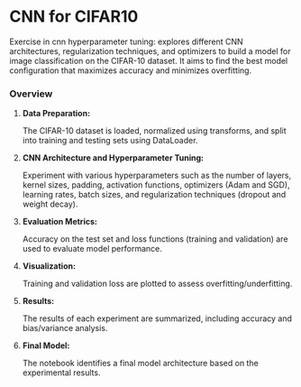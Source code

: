 # CNN for CIFAR10
Exercise in cnn hyperparameter tuning: explores different CNN architectures, regularization techniques, and optimizers to build a model for image classification on the CIFAR-10 dataset.
It aims to find the best model configuration that maximizes accuracy and minimizes overfitting.

### Overview
1. **Data Preparation:**

   The CIFAR-10 dataset is loaded, normalized using transforms, and split into training and testing sets using DataLoader.

2. **CNN Architecture and Hyperparameter Tuning:**

   Experiment with various hyperparameters such as the number of layers, kernel sizes, padding, activation functions, optimizers (Adam and SGD), learning rates, batch sizes, and regularization techniques (dropout and weight decay).
  
3. **Evaluation Metrics:**
  
   Accuracy on the test set and loss functions (training and validation) are used to evaluate model performance.

4. **Visualization:**

   Training and validation loss are plotted to assess overfitting/underfitting.

5. **Results:**

   The results of each experiment are summarized, including accuracy and bias/variance analysis.

6. **Final Model:**

    The notebook identifies a final model architecture based on the experimental results.

